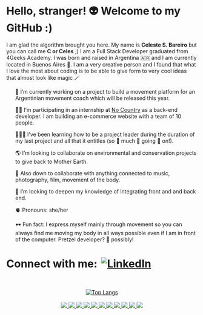# Hello, stranger! 👽 Welcome to my GitHub :)

<!--
**celes-sb/celes-sb** is a ✨ _special_ ✨ repository because its `README.md` (this file) appears on your GitHub profile.
-->
<p>I am glad the algorithm brought you here. My name is <b>Celeste S. Bareiro</b> but you can call me <b>C or Celes</b> ;)
I am a Full Stack Developer graduated from 4Geeks Academy. I was born and raised in Argentina 🇦🇷 and I am currently located in Buenos Aires 🧉. 
I am a very creative person and I found that what I love the most about coding is to be able to give form to very cool ideas that almost look like magic 🪄</p>
  <ul>🐒 I’m currently working on a project to build a movement platform for an Argentinian movement coach which will be released this year.</ul>
  <ul>👩‍💻 I’m participating in an internship at <a href="https://www.nocountry.tech">No Country</a> as a back-end developer. I am building an e-commerce website with a team of 10 people.</ul>
  <ul>🧑‍🤝‍🧑 I’ve been learning how to be a project leader during the duration of my last project and all that it entitles (so 👏 much 👏 going 👏 on!).</ul>
  <ul>🌎 I’m looking to collaborate on environmental and conservation projects to give back to Mother Earth.</ul>
  <ul>🎴 Also down to collaborate with anything connected to music, photography, film, movement of the body.</ul>
  <ul>🧠 I’m looking to deepen my knowledge of integrating front and and back end.</ul>
  <ul>🫀 Pronouns: she/her</ul>
  <ul>🕶️ Fun fact: I express myself mainly through movement so you can always find me moving my body in all ways possible even if I am in front of the computer. Pretzel developer? 🥨 possibly!</ul>
<h1> </h1>
<h1 style="display: flex; align-items: center;">Connect with me:     
  <a href="https://www.linkedin.com/in/celestesoledadb" target="_blank" style="margin-left: 10px;">
    <img src="https://skillicons.dev/icons?i=linkedin" alt="LinkedIn" style="vertical-align: middle;" />
  </a>
</h1>
<br />
<p align="center">
  <a href="https://github.com/anuraghazra/github-readme-stats">
    <img src="https://github-readme-stats.vercel.app/api/top-langs/?username=celes-sb&layout=compact&langs_count=6" alt="Top Langs" />
  </a>
  <br />
  <br />
  <a href="https://skillicons.dev">
    <img src="https://skillicons.dev/icons?i=html" />
  </a>
   <a href="https://skillicons.dev">
    <img src="https://skillicons.dev/icons?i=css" />
  </a>
  <a href="https://skillicons.dev">
    <img src="https://skillicons.dev/icons?i=bootstrap" />
  </a>
  <a href="https://skillicons.dev">
    <img src="https://skillicons.dev/icons?i=js" />
  </a>
  <a href="https://skillicons.dev">
    <img src="https://skillicons.dev/icons?i=react" />
  </a>
  <a href="https://skillicons.dev">
    <img src="https://skillicons.dev/icons?i=py" />
  </a>
  <a href="https://skillicons.dev">
    <img src="https://skillicons.dev/icons?i=flask" />
  </a>
   <a href="https://skillicons.dev">
    <img src="https://skillicons.dev/icons?i=postgres" />
  </a>
  <a href="https://skillicons.dev">
    <img src="https://skillicons.dev/icons?i=git" />
  </a>
  <a href="https://skillicons.dev">
    <img src="https://skillicons.dev/icons?i=github" />
  </a>
  <a href="https://skillicons.dev">
    <img src="https://skillicons.dev/icons?i=vscode" />
  </a>
</p>
